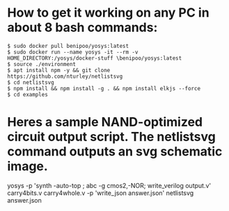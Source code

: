 # How to get it working on any PC in about 8 bash commands:

```console
$ sudo docker pull benipoo/yosys:latest
$ sudo docker run --name yosys -it --rm -v HOME_DIRECTORY:/yosys/docker-stuff \benipoo/yosys:latest
$ source ./environment
$ apt install npm -y && git clone https://github.com/nturley/netlistsvg
$ cd netlistsvg
$ npm install && npm install -g . && npm install elkjs --force
$ cd examples
```
# Heres a sample NAND-optimized circuit output script. The netlistsvg command outputs an svg schematic image.
yosys -p 'synth -auto-top ; abc -g cmos2,-NOR; write_verilog output.v' carry4bits.v carry4whole.v -p 'write_json answer.json'
netlistsvg answer.json
	
	
	
